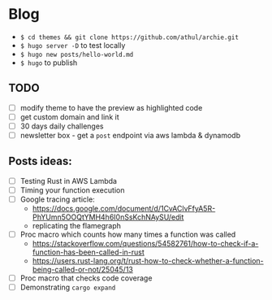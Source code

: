 # Blog

- `$ cd themes && git clone https://github.com/athul/archie.git`
- `$ hugo server -D` to test locally
- `$ hugo new posts/hello-world.md`
- `$ hugo` to publish


## TODO
- [ ] modify theme to have the preview as highlighted code
- [ ] get custom domain and link it
- [ ] 30 days daily challenges
- [ ] newsletter box - get a `post` endpoint via aws lambda & dynamodb

## Posts ideas:
- [ ] Testing Rust in AWS Lambda
- [ ] Timing your function execution
- [ ] Google tracing article:
    - https://docs.google.com/document/d/1CvAClvFfyA5R-PhYUmn5OOQtYMH4h6I0nSsKchNAySU/edit
    - replicating the flamegraph
- [ ] Proc macro which counts how many times a function was called
    - https://stackoverflow.com/questions/54582761/how-to-check-if-a-function-has-been-called-in-rust
    - https://users.rust-lang.org/t/rust-how-to-check-whether-a-function-being-called-or-not/25045/13
- [ ] Proc macro that checks code coverage
- [ ] Demonstrating `cargo expand`
